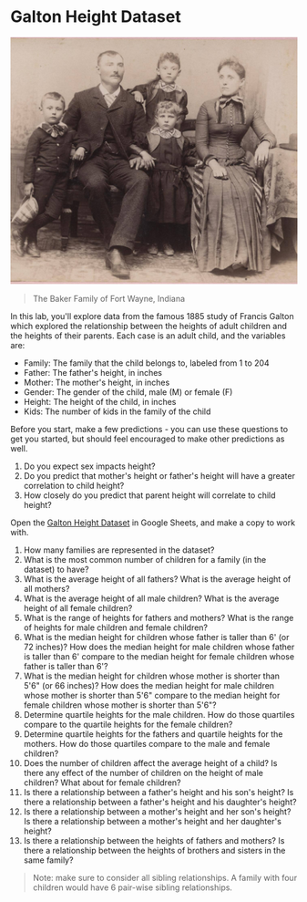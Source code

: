 # Galton Height Dataset

![Baker Family of Fort Wayne, IN - 1880's](./images/galton-1.jpg)
> The Baker Family of Fort Wayne, Indiana

In this lab, you'll explore data from the famous 1885 study of Francis Galton which explored the relationship between the heights of adult children and the heights of their parents. Each case is an adult child, and the variables are:

- Family: The family that the child belongs to, labeled from 1 to 204
- Father: The father's height, in inches
- Mother: The mother's height, in inches
- Gender: The gender of the child, male (M) or female (F)
- Height: The height of the child, in inches
- Kids: The number of kids in the family of the child

Before you start, make a few predictions - you can use these questions to get you started, but should feel encouraged to make other predictions as well. 
1. Do you expect sex impacts height?
2. Do you predict that mother's height or father's height will have a greater correlation to child height?
3. How closely do you predict that parent height will correlate to child height?

Open the [Galton Height Dataset](https://docs.google.com/spreadsheets/d/1p85mYINg5O-DODzK5VqGq8sTjTkGOXi1c5sTvgLO_HA/edit?usp=sharing) in Google Sheets, and make a copy to work with.

1. How many families are represented in the dataset?
2. What is the most common number of children for a family (in the dataset) to have?
3. What is the average height of all fathers? What is the average height of all mothers?
4. What is the average height of all male children? What is the average height of all female children?
5. What is the range of heights for fathers and mothers? What is the range of heights for male children and female children?
6. What is the median height for children whose father is taller than 6' (or 72 inches)? How does the median height for male children whose father is taller than 6' compare to the median height for female children whose father is taller than 6'?
7. What is the median height for children whose mother is shorter than 5'6" (or 66 inches)? How does the median height for male children whose mother is shorter than 5'6" compare to the median height for female children whose mother is shorter than 5'6"?
8. Determine quartile heights for the male children. How do those quartiles compare to the quartile heights for the female children?
9. Determine quartile heights for the fathers and quartile heights for the mothers. How do those quartiles compare to the male and female children?
10. Does the number of children affect the average height of a child? Is there any effect of the number of children on the height of male children? What about for female children?
11. Is there a relationship between a father's height and his son's height? Is there a relationship between a father's height and his daughter's height?
12. Is there a relationship between a mother's height and her son's height? Is there a relationship between a mother's height and her daughter's height?
13. Is there a relationship between the heights of fathers and mothers? Is there a relationship between the heights of brothers and sisters in the same family?
> Note: make sure to consider all sibling relationships. A family with four children would have 6 pair-wise sibling relationships.
